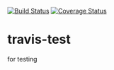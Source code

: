 [![Build Status](https://travis-ci.org/joelee2012/travis-test.svg?branch=master)](https://travis-ci.org/joelee2012/travis-test)
[![Coverage Status](https://coveralls.io/repos/github/joelee2012/travis-test/badge.svg?branch=master)](https://coveralls.io/github/joelee2012/travis-test?branch=master)
# travis-test
for testing
